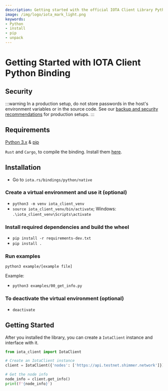 ```yaml
---
description: Getting started with the official IOTA Client Library Python binding.
image: /img/logo/iota_mark_light.png
keywords:
- Python
- install
- pip
- unpack
---
```

# Getting Started with IOTA Client Python Binding

## Security

:::warning
In a production setup, do not store passwords in the host's environment variables or in the source code. See our [backup and security recommendations](https://wiki.iota.org/chrysalis-docs/guides/backup_security) for production setups.
:::

## Requirements

[Python 3.x](https://www.python.org) & [pip](https://pypi.org/project/pip)

`Rust` and `Cargo`, to compile the binding. Install them [here](https://doc.rust-lang.org/cargo/getting-started/installation.html).

## Installation

- Go to `iota.rs/bindings/python/native`

### Create a virtual environment and use it (optional)
- `python3 -m venv iota_client_venv`
- `source iota_client_venv/bin/activate`; Windows: `.\iota_client_venv\Scripts\activate`

### Install required dependencies and build the wheel
- `pip install -r requirements-dev.txt`
- `pip install .`

### Run examples
`python3 example/[example file]`

Example: 
- `python3 examples/00_get_info.py`

### To deactivate the virtual environment (optional)
- `deactivate`

## Getting Started

After you installed the library, you can create a `IotaClient` instance and interface with it.

```python
from iota_client import IotaClient

# Create an IotaClient instance
client = IotaClient({'nodes': ['https://api.testnet.shimmer.network']})

# Get the node info
node_info = client.get_info()
print(f'{node_info}')
```
